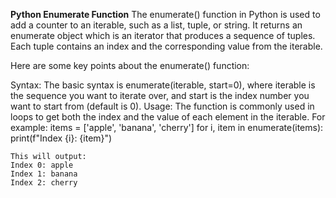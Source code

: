**Python Enumerate Function**
The enumerate() function in Python is used to add a counter to an iterable, such as a list, tuple, or string. It returns an enumerate object which is an iterator that produces a sequence of tuples. Each tuple contains an index and the corresponding value from the iterable.

  Here are some key points about the enumerate() function:

  Syntax: The basic syntax is enumerate(iterable, start=0), where iterable is the sequence you want to iterate over, and start is the index number you want to start from (default is 0).
  Usage: The function is commonly used in loops to get both the index and the value of each element in the iterable. For example:
  items = ['apple', 'banana', 'cherry']
  for i, item in enumerate(items):
    print(f"Index {i}: {item}")

    This will output:
    Index 0: apple
    Index 1: banana
    Index 2: cherry
